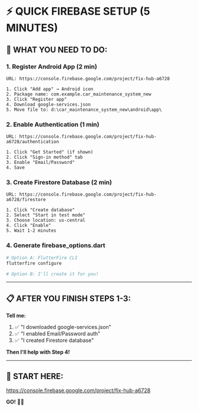 # ⚡ QUICK FIREBASE SETUP (5 MINUTES)

## 🎯 **WHAT YOU NEED TO DO:**

### **1. Register Android App** (2 min)
```
URL: https://console.firebase.google.com/project/fix-hub-a6728

1. Click "Add app" → Android icon
2. Package name: com.example.car_maintenance_system_new
3. Click "Register app"
4. Download google-services.json
5. Move file to: d:\car_maintenance_system_new\android\app\
```

### **2. Enable Authentication** (1 min)
```
URL: https://console.firebase.google.com/project/fix-hub-a6728/authentication

1. Click "Get Started" (if shown)
2. Click "Sign-in method" tab
3. Enable "Email/Password"
4. Save
```

### **3. Create Firestore Database** (2 min)
```
URL: https://console.firebase.google.com/project/fix-hub-a6728/firestore

1. Click "Create database"
2. Select "Start in test mode"
3. Choose location: us-central
4. Click "Enable"
5. Wait 1-2 minutes
```

### **4. Generate firebase_options.dart**
```bash
# Option A: FlutterFire CLI
flutterfire configure

# Option B: I'll create it for you!
```

---

## 📋 **AFTER YOU FINISH STEPS 1-3:**

**Tell me:**
1. ✅ "I downloaded google-services.json"
2. ✅ "I enabled Email/Password auth"
3. ✅ "I created Firestore database"

**Then I'll help with Step 4!**

---

## 🚀 **START HERE:**
https://console.firebase.google.com/project/fix-hub-a6728

**GO!** 🏃‍♂️



